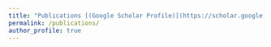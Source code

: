 ```yaml
---
title: "Publications [(Google Scholar Profile)](https://scholar.google.com/citations?user=oOxS8vwAAAAJ&hl=en)"
permalink: /publications/
author_profile: true
---
```

